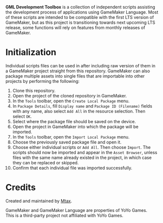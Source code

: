 **GML Development Toolbox** is a collection of independent scripts assisting the development process of applications using GameMaker Language. Most of these scripts are intended to be compatible with the first LTS version of GameMaker, but as this project is transitioning towards next upcoming LTS release, some functions will rely on features from monthly releases of GameMaker.

# Initialization
Individual scripts files can be used in after including raw version of them in a GameMaker project straight from this repository. GameMaker can also package multiple assets into single files that are importable into other projects by performing the following:

1. Clone this repository.
2. Open the project of the cloned repository in GameMaker.
3. In the `Tools` toolbar, open the `Create Local Package` menu.
4. In `Package Details`, fill `Display name` and `Package ID (Filename)` fields with any name, also select `Add All` in the resource selection. Then select `OK`.
5. Select where the package file should be saved on the device.
6. Open the project in GameMaker into which the package will be imported.
7. In the `Tools` toolbar, open the `Import Local Package` menu.
8. Choose the previously saved package file and open it.
9. Choose either individual scripts or `Add All`. Then choose `Import`. The scripts should now be imported and appear in the `Asset Browser`, unless files with the same name already existed in the project, in which case they can be replaced or skipped.
10. Confirm that each individual file was imported successfully.

# Credits
Created and maintained by [Mtax](https://github.com/Mtax-Development).

GameMaker and GameMaker Language are properties of YoYo Games.    
This is a third-party project not affiliated with YoYo Games.
